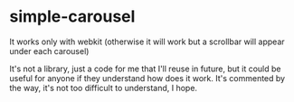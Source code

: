# simple-carousel

It works only with webkit (otherwise it will work but a scrollbar will appear under each carousel)

It's not a library, just a code for me that I'll reuse in future, but it could be useful for anyone if they understand how does it work.
It's commented by the way, it's not too difficult to understand, I hope.
